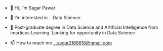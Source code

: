 - 👋 Hi, I’m Sagar Pawar
- 👀 I’m interested in ...Data Science
- 🌱 Post-graduate degree in Data Science and Artificial Intelligence from Imarticus Learning. Looking for opportunity in Data Science

- 📫 How to reach me ...sagar2168616@gmail.com

<!---
sagar2168616/sagar2168616 is a ✨ special ✨ repository because its `README.md` (this file) appears on your GitHub profile.
You can click the Preview link to take a look at your changes.
--->

